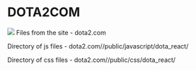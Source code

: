 # DOTA2COM
<img src="https://dota2.ru/img/uploads/dota2-logo-official-v2.png">
Files from the site - dota2.com

Directory of js files - dota2.com//public/javascript/dota_react/

Directory of css files - dota2.com//public/css/dota_react/
